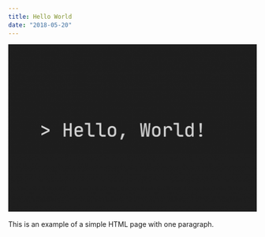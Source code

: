 ```yaml
---
title: Hello World
date: "2018-05-20"
---
```


![helloworld](./helloworld.png)

<!-- more -->

<!DOCTYPE html>
<html>
    <head>
        <title>Example</title>
    </head>
    <body>
        <p>This is an example of a simple HTML page with one paragraph.</p>
    </body>
</html>